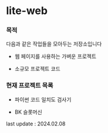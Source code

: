 # lite-web

### 목적

다음과 같은 작업들을 모아두는 저장소입니다

- 웹 페이지를 사용하는 가벼운 프로젝트

- 소규모 프로젝트 코드

### 현재 프로젝트 목록

- 파이썬 코드 일치도 검사기

- BK 슬롯머신

last update : 2024.02.08
